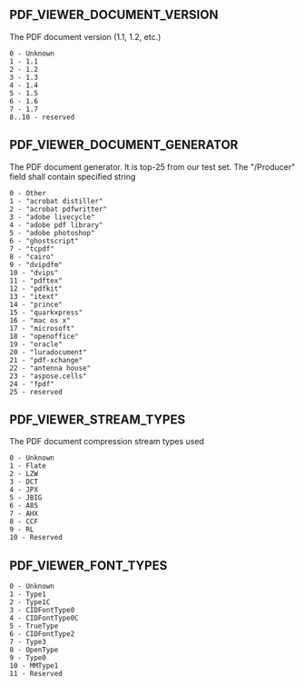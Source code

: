 ## PDF_VIEWER_DOCUMENT_VERSION

The PDF document version (1.1, 1.2, etc.)

```
0 - Unknown
1 - 1.1
2 - 1.2
3 - 1.3
4 - 1.4
5 - 1.5
6 - 1.6
7 - 1.7
8..10 - reserved
```

## PDF_VIEWER_DOCUMENT_GENERATOR

The PDF document generator. It is top-25 from our test set. The "/Producer" field shall contain specified string

```
0 - Other
1 - "acrobat distiller"
2 - "acrobat pdfwritter"
3 - "adobe livecycle"
4 - "adobe pdf library"
5 - "adobe photoshop"
6 - "ghostscript"
7 - "tcpdf"
8 - "cairo"
9 - "dvipdfm"
10 - "dvips"
11 - "pdftex"
12 - "pdfkit"
13 - "itext"
14 - "prince"
15 - "quarkxpress"
16 - "mac os x"
17 - "microsoft"
18 - "openoffice"
19 - "oracle"
20 - "luradocument"
21 - "pdf-xchange"
22 - "antenna house"
23 - "aspose.cells"
24 - "fpdf"
25 - reserved
```

## PDF_VIEWER_STREAM_TYPES

The PDF document compression stream types used

```
0 - Unknown
1 - Flate
2 - LZW
3 - DCT
4 - JPX
5 - JBIG
6 - A85
7 - AHX
8 - CCF
9 - RL
10 - Reserved
```

## PDF_VIEWER_FONT_TYPES

```
0 - Unknown
1 - Type1
2 - Type1C
3 - CIDFontType0
4 - CIDFontType0C
5 - TrueType
6 - CIDFontType2
7 - Type3
8 - OpenType
9 - Type0
10 - MMType1
11 - Reserved
```